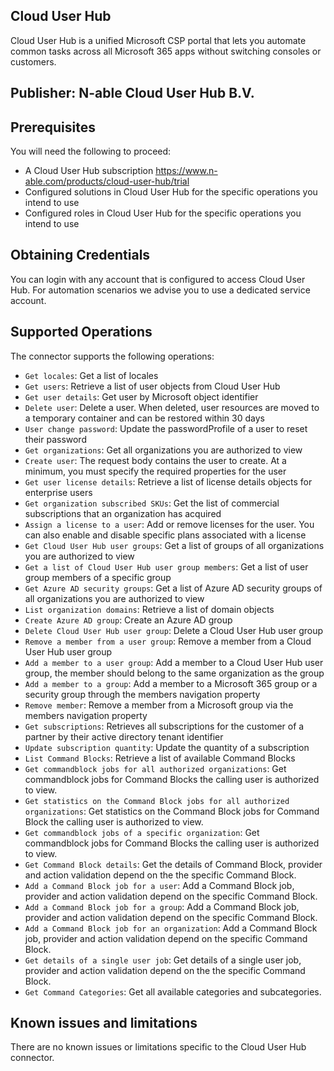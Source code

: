## Cloud User Hub
Cloud User Hub is a unified Microsoft CSP portal that lets you automate common tasks across all Microsoft 365 apps without switching consoles or customers.

## Publisher: N-able Cloud User Hub B.V.

## Prerequisites
You will need the following to proceed:
* A Cloud User Hub subscription https://www.n-able.com/products/cloud-user-hub/trial
* Configured solutions in Cloud User Hub for the specific operations you intend to use
* Configured roles in Cloud User Hub for the specific operations you intend to use

## Obtaining Credentials
You can login with any account that is configured to access Cloud User Hub. For automation scenarios we advise you to use a dedicated service account.

## Supported Operations
The connector supports the following operations:
* `Get locales`: Get a list of locales
* `Get users`: Retrieve a list of user objects from Cloud User Hub
* `Get user details`: Get user by Microsoft object identifier
* `Delete user`: Delete a user. When deleted, user resources are moved to a temporary container and can be restored within 30 days
* `User change password`: Update the passwordProfile of a user to reset their password
* `Get organizations`: Get all organizations you are authorized to view
* `Create user`: The request body contains the user to create. At a minimum, you must specify the required properties for the user
* `Get user license details`: Retrieve a list of license details objects for enterprise users
* `Get organization subscribed SKUs`: Get the list of commercial subscriptions that an organization has acquired
* `Assign a license to a user`: Add or remove licenses for the user. You can also enable and disable specific plans associated with a license
* `Get Cloud User Hub user groups`: Get a list of groups of all organizations you are authorized to view
* `Get a list of Cloud User Hub user group members`: Get a list of user group members of a specific group
* `Get Azure AD security groups`: Get a list of Azure AD security groups of all organizations you are authorized to view
* `List organization domains`: Retrieve a list of domain objects
* `Create Azure AD group`: Create an Azure AD group
* `Delete Cloud User Hub user group`: Delete a Cloud User Hub user group
* `Remove a member from a user group`: Remove a member from a Cloud User Hub user group
* `Add a member to a user group`: Add a member to a Cloud User Hub user group, the member should belong to the same organization as the group
* `Add a member to a group`: Add a member to a Microsoft 365 group or a security group through the members navigation property
* `Remove member`: Remove a member from a Microsoft group via the members navigation property
* `Get subscriptions`: Retrieves all subscriptions for the customer of a partner by their active directory tenant identifier
* `Update subscription quantity`: Update the quantity of a subscription
* `List Command Blocks`: Retrieve a list of available Command Blocks
* `Get commandblock jobs for all authorized organizations`: Get commandblock jobs for Command Blocks the calling user is authorized to view.
* `Get statistics on the Command Block jobs for all authorized organizations`: Get statistics on the Command Block jobs for Command Block the calling user is authorized to view.
* `Get commandblock jobs of a specific organization`: Get commandblock jobs for Command Blocks the calling user is authorized to view.
* `Get Command Block details`: Get the details of Command Block, provider and action validation depend on the the specific Command Block.
* `Add a Command Block job for a user`: Add a Command Block job, provider and action validation depend on the specific Command Block.
* `Add a Command Block job for a group`: Add a Command Block job, provider and action validation depend on the specific Command Block.
* `Add a Command Block job for an organization`: Add a Command Block job, provider and action validation depend on the specific Command Block.
* `Get details of a single user job`: Get details of a single user job, provider and action validation depend on the the specific Command Block.
* `Get Command Categories`: Get all available categories and subcategories.

## Known issues and limitations
There are no known issues or limitations specific to the Cloud User Hub connector.